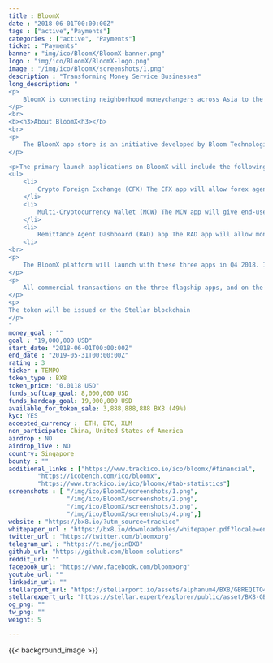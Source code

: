 ```yaml
---
title : BloomX
date : "2018-06-01T00:00:00Z"
tags : ["active","Payments"]
categories : ["active", "Payments"]
ticket : "Payments"
banner : "img/ico/BloomX/BloomX-banner.png"
logo : "img/ico/BloomX/BloomX-logo.png"
image : "/img/ico/BloomX/screenshots/1.png"
description : "Transforming Money Service Businesses"
long_description: "
<p>
	BloomX is connecting neighborhood moneychangers across Asia to the Stellar decentralized exchange, and teaching people to use cryptocurrencies safely. Our Teller app will be used by moneychangers and remittance agents to buy/sell crypto over the counter, and our Wallet app will be used by end-customers to store their crypto and access other BloomX services. The BX8 token will be used to pay for each business transaction on the network, and additionally acts as cashback for the end-customers. We've signed up three big institutional partners in the Philippines to pilot the platform as early as Q3 2018, and aim to expand to neighboring countries by 2019.B
</p>
<br>
<b><h3>About BloomX<h3></b>
<br>
<p>
	The BloomX app store is an initiative developed by Bloom Technologies Pte. Ltd., a crypto-remittance pioneer with operations in Singapore, the Philippines, and Australia. The app store is intended for licensed Money Services Businesses (MSBs) around the world to create new service offerings or upgrade existing services with turn-key cryptocurrency solutions. These MSBs include money transfer operators, foreign currency exchange companies, and other non-bank financial institutions.
</p>

<p>The primary launch applications on BloomX will include the following.</p>
<ul>
	<li>
		Crypto Foreign Exchange (CFX) The CFX app will allow forex agents and their individual outlets to buy and sell major cryptocurrencies over the counter. CFX will provide an easy and secure interface into the Stellar decentralized exchange as the primary source of liquidity.
	</li>
	<li>
		Multi-Cryptocurrency Wallet (MCW) The MCW app will give end-users safe and guided access to their cryptocurrency holdings and is expected to be branded by the respective MSB. The wallet app will employ a hybrid security model, wherein each new customer will receive a custodial wallet initially. Over time, the customer will be encouraged to move their cryptocurrency funds out of the custodial wallet and into a more decentralized, non-custodial environment.
	</li>
	<li>
		Remittance Agent Dashboard (RAD) app The RAD app will allow money transfer operators to facilitate cryptocurrency-powered remittances to and from any supported country within the BloomX network. Currently, these countries include South Korea, Singapore, Hong Kong, Australia, the Philippines, Vietnam, and Indonesia. The RAD app has been commercially available since Q1 2016 and has facilitated over $125 ,000,000 in customer transactions.
	<li>
<br>
<p>
	The BloomX platform will launch with these three apps in Q4 2018. In Q3 2019, the BloomX app store will be opened to third-party developers who wish to create additional apps and services for MSBs, fostering a marketplace for enhanced financial services and compliant tools.
</p>
<p>
	All commercial transactions on the three flagship apps, and on the app store, will be paid for with BX8, which is a new token issued by Bloom Technologies specifically for use within the BloomX ecosystem.
</p>
<p>
The token will be issued on the Stellar blockchain
</p>
"
money_goal : ""
goal : "19,000,000 USD"
start_date: "2018-06-01T00:00:00Z"
end_date : "2019-05-31T00:00:00Z"
rating : 3
ticker : TEMPO
token_type : BX8
token_price: "0.0118 USD"
funds_softcap_goal: 8,000,000 USD
funds_hardcap_goal: 19,000,000 USD
available_for_token_sale: 3,888,888,888 BX8 (49%)
kyc: YES 
accepted_currency :  ETH, BTC, XLM
non_participate: China, United States of America
airdrop : NO
airdrop_live : NO
country: Singapore
bounty : ""
additional_links : ["https://www.trackico.io/ico/bloomx/#financial",
        "https://icobench.com/ico/bloomx",
        "https://www.trackico.io/ico/bloomx/#tab-statistics"]
screenshots : [ "/img/ico/BloomX/screenshots/1.png",
                "/img/ico/BloomX/screenshots/2.png",
                "/img/ico/BloomX/screenshots/3.png",
                "/img/ico/BloomX/screenshots/4.png",]
website : "https://bx8.io/?utm_source=trackico"
whitepaper_url : "https://bx8.io/downloadables/whitepaper.pdf?locale=en"
twitter_url : "https://twitter.com/bloomxorg"
telegram_url : "https://t.me/joinBX8"
github_url: "https://github.com/bloom-solutions"
reddit_url: ""
facebook_url: "https://www.facebook.com/bloomxorg"
youtube_url: ""
linkedin_url: ""
stellarport_url: "https://stellarport.io/assets/alphanum4/BX8/GBREQITO4CPNRE6PATLWJPH52YMJSNHKDSLEJTXRT2I76CPLLEBLOOMX"
stellarexpert_url: "https://stellar.expert/explorer/public/asset/BX8-GBREQITO4CPNRE6PATLWJPH52YMJSNHKDSLEJTXRT2I76CPLLEBLOOMX"
og_png: ""
tw_png: ""
weight: 5

---
```



{{< background_image >}}
